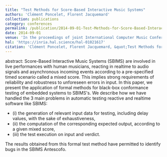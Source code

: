 ```yaml
---
title: "Test Methods for Score-Based Interactive Music Systems"
authors: 'Clément Poncelet, Florent Jacquemard'
collection: publications
category: conferences
permalink: /publication/2014-09-01-Test-Methods-for-Score-Based-Interactive-Music-Systems
date: 2014-09-01
venue: 'In the proceedings of joint International Computer Music Conference and Sound and Music Computation  (ICMC SMC)'
hal: 'https://inria.hal.science/hal-01021617'
citation: 'Clément Poncelet, Florent Jacquemard, &quot;Test Methods for Score-Based Interactive Music Systems&quot; In the proceedings of ICMC SMC, 2014.'
---
```


abstract: 
Score-Based Interactive Music Systems (SBIMS) are involved in live performances with human musicians, reacting in realtime to audio signals and asynchronous incoming events according to a pre-specified timed scenario called a mixed score. This implies strong requirements of reliability and robustness to unforeseen errors in input. In this paper, we present the application of formal methods for black-box conformance testing of embedded systems to SBIMS's. 
We describe how we have handled the 3 main problems in automatic testing reactive and realtime software like SBIMS: 
- (i) the generation of relevant input data for testing, including delay values, with the sake of exhaustiveness, 
- (ii) the computation of the corresponding expected output, according to a given mixed score, 
- (iii) the test execution on input and verdict. 

The results obtained from this formal test method have permitted to identify bugs in the SBIMS Antescofo.